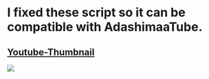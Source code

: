 # I fixed these script so it can be compatible with AdashimaaTube.

## [Youtube-Thumbnail](./yt-thumbnail.user.js)
![](https://i.imgur.com/eh6HQAA.png)
